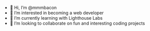 - 👋 Hi, I’m @mmmbacon
- 👀 I’m interested in becoming a web developer
- 🌱 I’m currently learning with Lighthouse Labs
- 💞️ I’m looking to collaborate on fun and interesting coding projects

<!---
mmmbacon/mmmbacon is a ✨ special ✨ repository because its `README.md` (this file) appears on your GitHub profile.
You can click the Preview link to take a look at your changes.
--->
